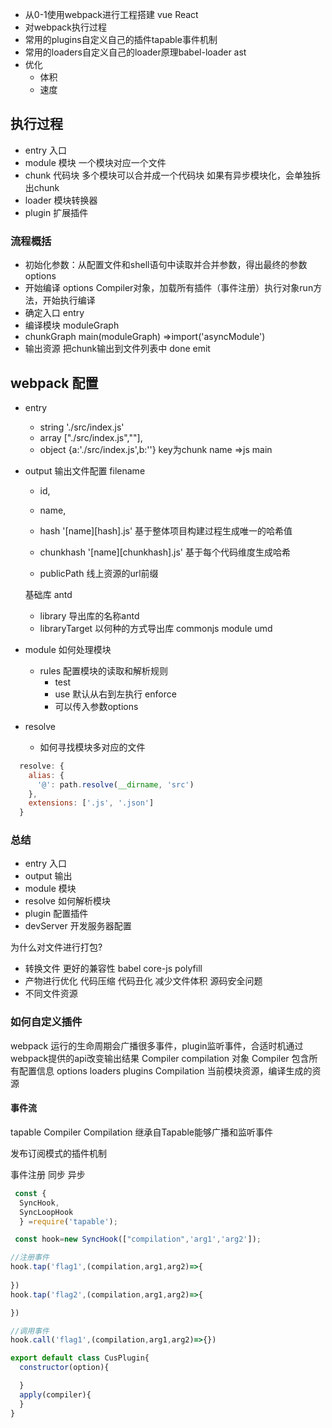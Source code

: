 - 从0-1使用webpack进行工程搭建 vue React
- 对webpack执行过程
- 常用的plugins自定义自己的插件tapable事件机制
- 常用的loaders自定义自己的loader原理babel-loader ast
- 优化
   - 体积
   - 速度
  
## 执行过程

- entry 入口
- module 模块 一个模块对应一个文件
- chunk 代码块 多个模块可以合并成一个代码块 如果有异步模块化，会单独拆出chunk
- loader 模块转换器
- plugin 扩展插件
  
### 流程概括

  - 初始化参数：从配置文件和shell语句中读取并合并参数，得出最终的参数options
  - 开始编译 options Compiler对象，加载所有插件（事件注册）执行对象run方法，开始执行编译
  - 确定入口 entry
  - 编译模块 moduleGraph
  - chunkGraph main(moduleGraph) =>import('asyncModule')
  - 输出资源 把chunk输出到文件列表中 done emit
  

## webpack 配置
- entry
  - string './src/index.js'
  - array ["./src/index.js",""],
  - object {a:'./src/index.js',b:''} key为chunk name =>js main

- output 输出文件配置
  filename
  - id,
  - name,
  - hash '[name][hash].js' 基于整体项目构建过程生成唯一的哈希值
  - chunkhash '[name][chunkhash].js' 基于每个代码维度生成哈希
  
  - publicPath 线上资源的url前缀

   基础库 antd
  - library 导出库的名称antd
  - libraryTarget 以何种的方式导出库 commonjs module umd

- module 如何处理模块
   - rules 配置模块的读取和解析规则
      - test
      - use 默认从右到左执行 enforce
      - 可以传入参数options
  
- resolve 
   - 如何寻找模块多对应的文件

```js
  resolve: {
    alias: {
      '@': path.resolve(__dirname, 'src')
    },
    extensions: ['.js', '.json']
  }
```

### 总结
- entry 入口
- output 输出
- module 模块
- resolve 如何解析模块
- plugin 配置插件
- devServer 开发服务器配置

为什么对文件进行打包?

- 转换文件 更好的兼容性 babel core-js polyfill
- 产物进行优化 代码压缩 代码丑化 减少文件体积 源码安全问题
- 不同文件资源


### 如何自定义插件

webpack 运行的生命周期会广播很多事件，plugin监听事件，合适时机通过webpack提供的api改变输出结果
Compiler compilation 对象
Compiler 包含所有配置信息 options loaders plugins
Compilation 当前模块资源，编译生成的资源

#### 事件流
tapable
Compiler Compilation 继承自Tapable能够广播和监听事件

发布订阅模式的插件机制

事件注册 同步 异步
```js
 const { 
  SyncHook,
  SyncLoopHook
  } =require('tapable');

 const hook=new SyncHook(["compilation",'arg1','arg2']);

//注册事件
hook.tap('flag1',(compilation,arg1,arg2)=>{
  
})
hook.tap('flag2',(compilation,arg1,arg2)=>{

})

//调用事件
hook.call('flag1',(compilation,arg1,arg2)=>{})

export default class CusPlugin{
  constructor(option){

  }
  apply(compiler){
  }
}

```
